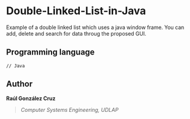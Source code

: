 # Double-Linked-List-in-Java
Example of a double linked list which uses a java window frame. You can add, delete and search for data throug the proposed GUI.

## Programming language
```[java]
// Java 
```

## Author
**Raúl González Cruz**
>*Computer Systems Engineering, UDLAP*
